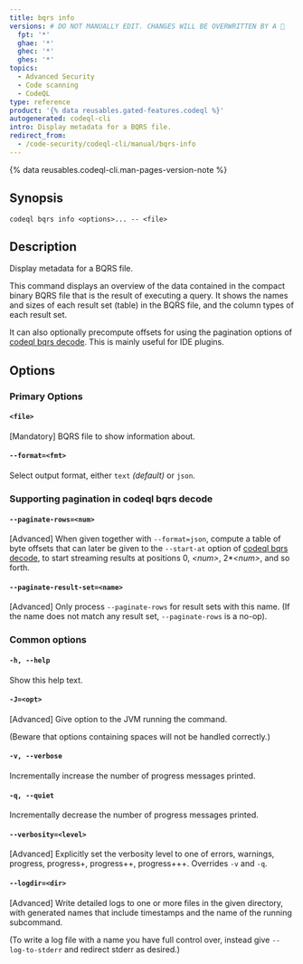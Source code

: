 ```yaml
---
title: bqrs info
versions: # DO NOT MANUALLY EDIT. CHANGES WILL BE OVERWRITTEN BY A 🤖
  fpt: '*'
  ghae: '*'
  ghec: '*'
  ghes: '*'
topics:
  - Advanced Security
  - Code scanning
  - CodeQL
type: reference
product: '{% data reusables.gated-features.codeql %}'
autogenerated: codeql-cli
intro: Display metadata for a BQRS file.
redirect_from:
  - /code-security/codeql-cli/manual/bqrs-info
---
```



<!-- Content after this section is automatically generated -->

{% data reusables.codeql-cli.man-pages-version-note %}

## Synopsis

```shell copy
codeql bqrs info <options>... -- <file>
```

## Description

Display metadata for a BQRS file.

This command displays an overview of the data contained in the compact
binary BQRS file that is the result of executing a query. It shows the
names and sizes of each result set (table) in the BQRS file, and the
column types of each result set.

It can also optionally precompute offsets for using the pagination
options of [codeql bqrs decode](/code-security/codeql-cli/codeql-cli-manual/bqrs-decode). This is mainly useful for IDE plugins.

## Options

### Primary Options

#### `<file>` <!-- markdownlint-disable-line heading-increment -->

\[Mandatory] BQRS file to show information about.

#### `--format=<fmt>`

Select output format, either `text` _(default)_ or `json`.

### Supporting pagination in codeql bqrs decode

#### `--paginate-rows=<num>`

\[Advanced] When given together with `--format=json`, compute a table
of byte offsets that can later be given to the `--start-at` option of
[codeql bqrs decode](/code-security/codeql-cli/codeql-cli-manual/bqrs-decode), to start streaming results at positions 0, _\<num>_, 2\*_\<num>_, and so
forth.

#### `--paginate-result-set=<name>`

\[Advanced] Only process `--paginate-rows` for result sets with this
name. (If the name does not match any result set, `--paginate-rows` is a
no-op).

### Common options

#### `-h, --help`

Show this help text.

#### `-J=<opt>`

\[Advanced] Give option to the JVM running the command.

(Beware that options containing spaces will not be handled correctly.)

#### `-v, --verbose`

Incrementally increase the number of progress messages printed.

#### `-q, --quiet`

Incrementally decrease the number of progress messages printed.

#### `--verbosity=<level>`

\[Advanced] Explicitly set the verbosity level to one of errors,
warnings, progress, progress+, progress++, progress+++. Overrides `-v`
and `-q`.

#### `--logdir=<dir>`

\[Advanced] Write detailed logs to one or more files in the given
directory, with generated names that include timestamps and the name of
the running subcommand.

(To write a log file with a name you have full control over, instead
give `--log-to-stderr` and redirect stderr as desired.)
